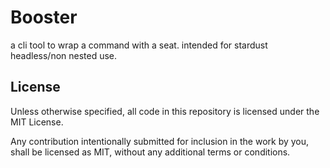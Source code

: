 # Booster

a cli tool to wrap a command with a seat.
intended for stardust headless/non nested use.


## License

Unless otherwise specified, all code in this repository is licensed under
the MIT License.

Any contribution intentionally submitted for inclusion in the work by you, shall be
licensed as MIT, without any additional terms or conditions.
